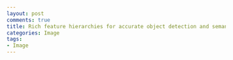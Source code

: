 ```yaml
---
layout: post
comments: true
title: Rich feature hierarchies for accurate object detection and semantic segmentation
categories: Image
tags:
- Image
---
```

